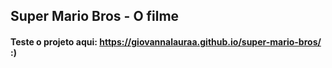 ## Super Mario Bros - O filme 
#### Teste o projeto aqui: https://giovannalauraa.github.io/super-mario-bros/  :)
